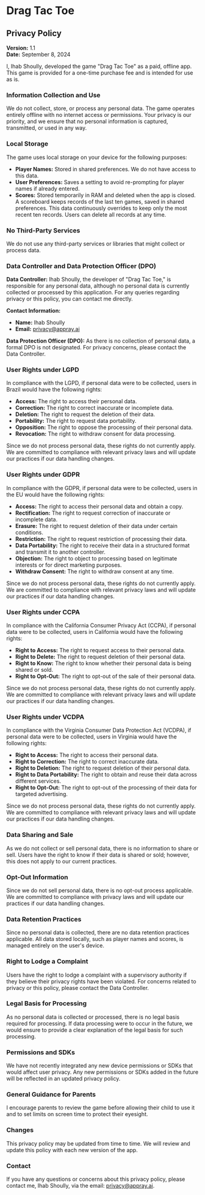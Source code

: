 # Drag Tac Toe 
## Privacy Policy

**Version:** 1.1  
**Date:** September 8, 2024

I, Ihab Shoully, developed the game "Drag Tac Toe" as a paid, offline app. This game is provided for a one-time purchase fee and is intended for use as is.

### Information Collection and Use
We do not collect, store, or process any personal data. The game operates entirely offline with no internet access or permissions. Your privacy is our priority, and we ensure that no personal information is captured, transmitted, or used in any way.

### Local Storage
The game uses local storage on your device for the following purposes:

* **Player Names:** Stored in shared preferences. We do not have access to this data.
* **User Preferences:** Saves a setting to avoid re-prompting for player names if already entered.
* **Scores:** Stored temporarily in RAM and deleted when the app is closed. A scoreboard keeps records of the last ten games, saved in shared preferences. This data continuously overrides to keep only the most recent ten records. Users can delete all records at any time.

### No Third-Party Services
We do not use any third-party services or libraries that might collect or process data.

### Data Controller and Data Protection Officer (DPO)
**Data Controller:** Ihab Shoully, the developer of "Drag Tac Toe," is responsible for any personal data, although no personal data is currently collected or processed by this application. For any queries regarding privacy or this policy, you can contact me directly.

**Contact Information:**
- **Name:** Ihab Shoully
- **Email:** privacy@appray.ai

**Data Protection Officer (DPO):** As there is no collection of personal data, a formal DPO is not designated. For privacy concerns, please contact the Data Controller.

### User Rights under LGPD
In compliance with the LGPD, if personal data were to be collected, users in Brazil would have the following rights:

* **Access:** The right to access their personal data.
* **Correction:** The right to correct inaccurate or incomplete data.
* **Deletion:** The right to request the deletion of their data.
* **Portability:** The right to request data portability.
* **Opposition:** The right to oppose the processing of their personal data.
* **Revocation:** The right to withdraw consent for data processing.

Since we do not process personal data, these rights do not currently apply. We are committed to compliance with relevant privacy laws and will update our practices if our data handling changes.

### User Rights under GDPR
In compliance with the GDPR, if personal data were to be collected, users in the EU would have the following rights:

* **Access:** The right to access their personal data and obtain a copy.
* **Rectification:** The right to request correction of inaccurate or incomplete data.
* **Erasure:** The right to request deletion of their data under certain conditions.
* **Restriction:** The right to request restriction of processing their data.
* **Data Portability:** The right to receive their data in a structured format and transmit it to another controller.
* **Objection:** The right to object to processing based on legitimate interests or for direct marketing purposes.
* **Withdraw Consent:** The right to withdraw consent at any time.

Since we do not process personal data, these rights do not currently apply. We are committed to compliance with relevant privacy laws and will update our practices if our data handling changes.

### User Rights under CCPA
In compliance with the California Consumer Privacy Act (CCPA), if personal data were to be collected, users in California would have the following rights:

* **Right to Access:** The right to request access to their personal data.
* **Right to Delete:** The right to request deletion of their personal data.
* **Right to Know:** The right to know whether their personal data is being shared or sold.
* **Right to Opt-Out:** The right to opt-out of the sale of their personal data.

Since we do not process personal data, these rights do not currently apply. We are committed to compliance with relevant privacy laws and will update our practices if our data handling changes.

### User Rights under VCDPA
In compliance with the Virginia Consumer Data Protection Act (VCDPA), if personal data were to be collected, users in Virginia would have the following rights:

* **Right to Access:** The right to access their personal data.
* **Right to Correction:** The right to correct inaccurate data.
* **Right to Deletion:** The right to request deletion of their personal data.
* **Right to Data Portability:** The right to obtain and reuse their data across different services.
* **Right to Opt-Out:** The right to opt-out of the processing of their data for targeted advertising.

Since we do not process personal data, these rights do not currently apply. We are committed to compliance with relevant privacy laws and will update our practices if our data handling changes.

### Data Sharing and Sale
As we do not collect or sell personal data, there is no information to share or sell. Users have the right to know if their data is shared or sold; however, this does not apply to our current practices.

### Opt-Out Information
Since we do not sell personal data, there is no opt-out process applicable. We are committed to compliance with privacy laws and will update our practices if our data handling changes.

### Data Retention Practices
Since no personal data is collected, there are no data retention practices applicable. All data stored locally, such as player names and scores, is managed entirely on the user's device.

### Right to Lodge a Complaint
Users have the right to lodge a complaint with a supervisory authority if they believe their privacy rights have been violated. For concerns related to privacy or this policy, please contact the Data Controller.

### Legal Basis for Processing
As no personal data is collected or processed, there is no legal basis required for processing. If data processing were to occur in the future, we would ensure to provide a clear explanation of the legal basis for such processing.

### Permissions and SDKs
We have not recently integrated any new device permissions or SDKs that would affect user privacy. Any new permissions or SDKs added in the future will be reflected in an updated privacy policy.

### General Guidance for Parents
I encourage parents to review the game before allowing their child to use it and to set limits on screen time to protect their eyesight.

### Changes
This privacy policy may be updated from time to time. We will review and update this policy with each new version of the app.

### Contact
If you have any questions or concerns about this privacy policy, please contact me, Ihab Shoully, via the email: privacy@appray.ai.
